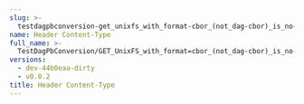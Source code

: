 ```yaml
---
slug: >-
  testdagpbconversion-get_unixfs_with_format-cbor_(not_dag-cbor)_is_no-op_(no_conversion)-header_content-type
name: Header Content-Type
full_name: >-
  TestDagPbConversion/GET_UnixFS_with_format=cbor_(not_dag-cbor)_is_no-op_(no_conversion)/Header_Content-Type
versions:
  - dev-44b0eaa-dirty
  - v0.0.2
title: Header Content-Type
---
```


